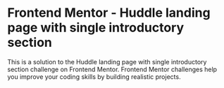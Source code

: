 # Frontend Mentor - Huddle landing page with single introductory section
 This is a solution to the Huddle landing page with single introductory section challenge on Frontend Mentor. Frontend Mentor challenges help you improve your coding skills by building realistic projects.

